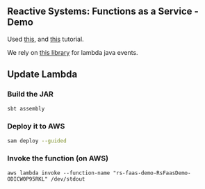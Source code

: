 ## Reactive Systems: Functions as a Service - Demo

Used [this](https://www.varokas.com/aws-lambda-functions-in-scala/), and [this](https://www.bks2.com/2019/05/02/hello-scala-aws-lambda/) tutorial.

We rely on [this library](https://github.com/aws/aws-lambda-java-libs/tree/master/aws-lambda-java-events) for lambda java events.

## Update Lambda
### Build the JAR
```bash
sbt assembly
```

### Deploy it to AWS
```bash
sam deploy --guided
 ```

### Invoke the function (on AWS)
```
aws lambda invoke --function-name "rs-faas-demo-RsFaasDemo-ODICW0P95RKL" /dev/stdout
```
